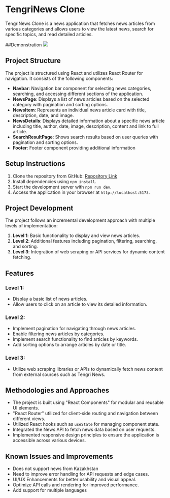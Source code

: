 
# TengriNews Clone

TengriNews Clone is a news application that fetches news articles from various categories and allows users to view the latest news, search for specific topics, and read detailed articles.

##Demonstration 
![](https://github.com/sdilnaz/news-website/blob/master/vid.gif)


## Project Structure

The project is structured using React and utilizes React Router for navigation. It consists of the following components:

- **Navbar**: Navigation bar component for selecting news categories, searching, and accessing different sections of the application.
- **NewsPage**: Displays a list of news articles based on the selected category with pagination and sorting options.
- **NewsItem**: Represents an individual news article card with title, description, date, and image.
- **NewsDetails**: Displays detailed information about a specific news article including title, author, date, image, description, content and link to full article.
- **SearchResultPage**: Shows search results based on user queries with pagination and sorting options.
- **Footer**: Footer component providing additional information 




## Setup Instructions

1. Clone the repository from GitHub: [Repository Link](https://github.com/sdilnaz/news-website)
2. Install dependencies using `npm install`.
3. Start the development server with `npm run dev`.
4. Access the application in your browser at `http://localhost:5173`.



## Project Development

The project follows an incremental development approach with multiple levels of implementation:

1. **Level 1**: Basic functionality to display and view news articles.
2. **Level 2**: Additional features including pagination, filtering, searching, and sorting.
3. **Level 3**: Integration of web scraping or API services for dynamic content fetching.

## Features

### Level 1:

- Display a basic list of news articles.
- Allow users to click on an article to view its detailed information.

### Level 2:

- Implement pagination for navigating through news articles.
- Enable filtering news articles by categories.
- Implement search functionality to find articles by keywords.
- Add sorting options to arrange articles by date or title.

### Level 3:

- Utilize web scraping libraries or APIs to dynamically fetch news content from external sources such as Tengri News.


## Methodologies and Approaches

- The project is built using "React Components"  for modular and reusable UI elements.
- "React Router" utilized for client-side routing and navigation between different views.
- Utilized React hooks such as `useState` for managing component state.
- Integrated the News API to fetch news data based on user requests.
- Implemented responsive design principles to ensure the application is accessible across various devices.


## Known Issues and Improvements

- Does not support news from Kazakhstan 
- Need to improve error handling for API requests and edge cases.
- UI/UX Enhancements for better usability and visual appeal.
- Optimize API calls and rendering for improved performance.
- Add support for multiple languages 

